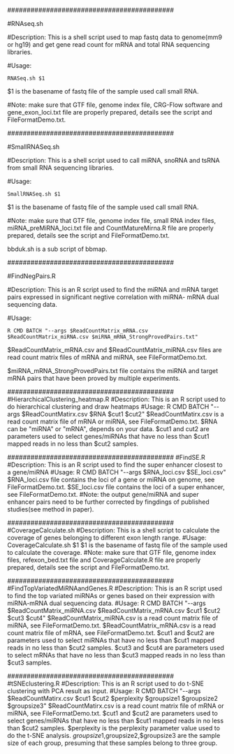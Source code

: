 ###########################################

#RNAseq.sh

#Description: This is a shell script used to map fastq data to genome(mm9 or hg19) and get gene read count for mRNA and total RNA sequencing libraries.

#Usage: 

	RNASeq.sh $1
$1 is the basename of fastq file of the sample used call small RNA.

#Note: make sure that GTF file, genome index file, CRG-Flow software and gene_exon_loci.txt file are properly prepared, details see the script and FileFormatDemo.txt.

###########################################

#SmallRNASeq.sh

#Description: This is a shell script used to call miRNA, snoRNA and tsRNA from small RNA sequencing libraries.

#Usage: 

	SmallRNASeq.sh $1
$1 is the basename of fastq file of the sample used call small RNA.

#Note: make sure that GTF file, genome index file, small RNA index files, miRNA_preMiRNA_loci.txt file and CountMatureMirna.R file are 
properly prepared, details see the script and FileFormatDemo.txt.

bbduk.sh is a sub script of bbmap.

###########################################

#FindNegPairs.R

#Description: This is an R script used to find the miRNA and mRNA target pairs expressed in significant negtive correlation with miRNA-
mRNA dual sequencing data.

#Usage: 

	R CMD BATCH "--args $ReadCountMatrix_mRNA.csv $ReadCountMatrix_miRNA.csv $miRNA_mRNA_StrongProvedPairs.txt"
$ReadCountMatrix_mRNA.csv and $ReadCountMatrix_miRNA.csv files are read count matrix files of mRNA and miRNA, see FileFormatDemo.txt.

$miRNA_mRNA_StrongProvedPairs.txt file contains the miRNA and target mRNA pairs that have been proved by multiple experiments.

###########################################
#HierarchicalClustering_heatmap.R
#Description: This is an R script used to do hierarchical clustering and draw heatmaps
#Usage: R CMD BATCH "--args $ReadCountMatirx.csv $RNA $cut1 $cut2"
	$ReadCountMatirx.csv is a read count matrix file of mRNA or miRNA, see FileFormatDemo.txt.
	$RNA can be "miRNA" or "mRNA", depends on your data.
	$cut1 and cut2 are parameters used to select genes/miRNAs that have no less than $cut1 mapped reads in no less than $cut2 samples.

###########################################
#FindSE.R
#Description: This is an R script used to find the super enhancer closest to a gene/miRNA
#Usage: R CMD BATCH "--args $RNA_loci.csv $SE_loci.csv"
	$RNA_loci.csv file contains the loci of a gene or miRNA on genome, see FileFormatDemo.txt.
	$SE_loci.csv file contains the loci of a super enhancer, see FileFormatDemo.txt.
#Note: the output gene/miRNA and super enhancer pairs need to be further corrected by fingdings of published studies(see method in paper).

###########################################
#CoverageCalculate.sh
#Description: This is a shell script to calculate the coverage of genes belonging to different exon length range.
#Usage: CoverageCalculate.sh $1
	$1 is the basename of fastq file of the sample used to calculate the coverage.
#Note: make sure that GTF file, genome index files, refexon_bed.txt file and CoverageCalculate.R file are properly prepared, details see the script and FileFormatDemo.txt.

###########################################
#FindTopVariatedMiRNAandGenes.R
#Description: This is an R script used to find the top variated miRNAs or genes based on their expression with miRNA-mRNA dual sequencing data.
#Usage: R CMD BATCH "--args $ReadCountMatrix_miRNA.csv $ReadCountMatrix_mRNA.csv $cut1 $cut2 $cut3 $cut4"
	$ReadCountMatrix_miRNA.csv is  a read count matrix file of miRNA, see FileFormatDemo.txt.
	$ReadCountMatrix_mRNA.csv is  a read count matrix file of mRNA, see FileFormatDemo.txt.
	$cut1 and $cut2 are parameters used to select miRNAs that have no less than $cut1 mapped reads in no less than $cut2 samples.
	$cut3 and $cut4 are parameters used to select mRNAs that have no less than $cut3 mapped reads in no less than $cut3 samples.

###########################################
#tSNEclustering.R
#Description: This is an R script used to do t-SNE clustering with PCA result as input.
#Usage: R CMD BATCH "--args $ReadCountMatirx.csv $cut1 $cut2 $perplexity $groupsize1 $groupsize2 $groupsize3"
	$ReadCountMatirx.csv is a read count matrix file of mRNA or miRNA, see FileFormatDemo.txt.
	$cut1 and $cut2 are parameters used to select genes/miRNAs that have no less than $cut1 mapped reads in no less than $cut2 samples.
	$perplexity is the perplexity parameter value used to do the t-SNE analysis.
	$groupsize1,$groupsize2,$groupsize3 are the sample size of each group, presuming that these samples belong to three group.


